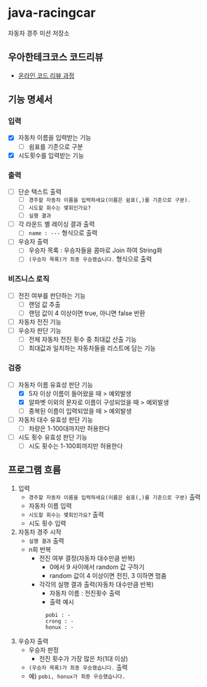 # java-racingcar
자동차 경주 미션 저장소
## 우아한테크코스 코드리뷰
- [온라인 코드 리뷰 과정](https://github.com/woowacourse/woowacourse-docs/blob/master/maincourse/README.md)
## 기능 명세서
### 입력
- [x] 자동차 이름을 입력받는 기능
  - [ ] 쉼표를 기준으로 구분
- [x] 시도횟수를 입력받는 기능
### 출력
- [ ] 단순 텍스트 출력
  - [ ] `경주할 자동차 이름을 입력하세요(이름은 쉼표(,)를 기준으로 구분).`
  - [ ] `시도할 회수는 몇회인가요?`
  - [ ] `실행 결과`
- [ ] 각 라운드 별 레이싱 결과 출력
  - [ ] `name : ---` 형식으로 출력
- [ ] 우승자 출력
  - [ ] 우승자 목록 : 우승자들을 콤마로 Join 하여 String화
  - [ ] `(우승자 목록)가 최종 우승했습니다.` 형식으로 출력
### 비즈니스 로직
- [ ] 전진 여부를 판단하는 기능
  - [ ] 랜덤 값 추출
  - [ ] 랜덤 값이 4 이상이면 true, 아니면 false 반환
- [ ] 자동차 전진 기능
- [ ] 우승자 판단 기능
  - [ ] 전체 자동차 전진 횟수 중 최대값 산출 기능
  - [ ] 최대값과 일치하는 자동차들을 리스트에 담는 기능
### 검증
- [ ] 자동차 이름 유효성 판단 기능
  - [x] 5자 이상 이름이 들어왔을 때 > 예외발생
  - [x] 알파벳 이외의 문자로 이름이 구성되었을 때 > 예외발생
  - [ ] 중복된 이름이 입력되었을 때 > 예외발생
- [ ] 자동차 대수 유효성 판단 기능
  - [ ] 차량은 1-100대까지만 허용한다
- [ ] 시도 횟수 유효성 판단 기능
  - [ ] 시도 횟수는 1-100회까지만 허용한다
## 프로그램 흐름
1. 입력
    - `경주할 자동차 이름을 입력하세요(이름은 쉼표(,)를 기준으로 구분)` 출력
    - 자동차 이름 입력
    - `시도할 회수는 몇회인가요?` 출력
    - 시도 횟수 입력
2. 자동차 경주 시작
    - `실행 결과` 출력
    - n회 반복
        - 전진 여부 결정(자동차 대수만큼 반복)
            - 0에서 9 사이에서 random 값 구하기
            - random 값이 4 이상이면 전진, 3 이하면 멈춤
        - 각각의 실행 결과 출력(자동차 대수만큼 반복)
            - 자동차 이름 : 전진횟수 출력
            - 출력 예시
          ```
            pobi : -
            crong : -
            honux : -
            ```
3. 우승자 출력
    - 우승자 판정
        - 전진 횟수가 가장 많은 차(1대 이상)
    - `(우승자 목록)가 최종 우승했습니다.` 출력
    - 예) `pobi, honux가 최종 우승했습니다.`